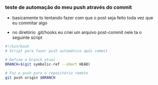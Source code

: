 ### teste de automação do meu push através do commit

- basicamente to tentando fazer com que o post seja feito toda vez que eu commitar algo

- no diretório .git/hooks eu criei um arquivo post-commit nele ta o seguinte script

>
```bash
#!/bin/bash
# Script para fazer push automático após commit

# Define o branch atual
BRANCH=$(git symbolic-ref --short HEAD)

# Faz o push para o repositório remoto
git push origin $BRANCH
```
